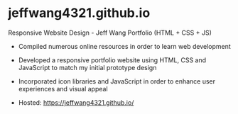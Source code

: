 # jeffwang4321.github.io
Responsive Website Design - Jeff Wang Portfolio (HTML + CSS + JS)

- Compiled numerous online resources in order to learn web development 

- Developed a responsive portfolio website using HTML, CSS and JavaScript to match my initial prototype design

- Incorporated icon libraries and JavaScript in order to enhance user experiences and visual appeal

- Hosted: https://jeffwang4321.github.io/
